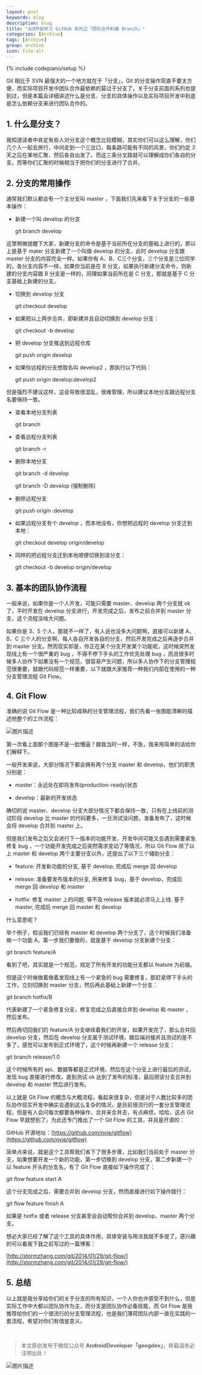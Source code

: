 ```yaml
---
layout: post
keywords: blog
description: blog
title: "从0开始学习 GitHub 系列之「团队合作利器 Branch」"
categories: [Archive]
tags: [Archive]
group: archive
icon: file-alt
---
```

{% include codepiano/setup %}

Git 相比于 SVN 最强大的一个地方就在于「分支」，Git 的分支操作简直不要太方便，而实际项目开发中团队合作最依赖的莫过于分支了，关于分支前面的系列也提到过，但是本篇会详细讲述什么是分支、分支的具体操作以及实际项目开发中到底是怎么依赖分支来进行团队合作的。
   

## 1. 什么是分支？            

我知道读者中肯定有些人对分支这个概念比较模糊，其实你们可以这么理解，你们几个人一起去旅行，中间走到一个三岔口，每条路可能有不同的风景，你们约定 3 天之后在某地汇聚，然后各自出发了。而这三条分叉路就可以理解成你们各自的分支，而等你们汇聚的时候相当于把你们的分支进行了合并。    


## 2. 分支的常用操作            

通常我们默认都会有一个主分支叫 master ，下面我们先来看下关于分支的一些基本操作：    

   
- 新建一个叫 develop 的分支


    git branch develop    

   
这里稍微提醒下大家，新建分支的命令是基于当前所在分支的基础上进行的，即以上是基于 mater 分支新建了一个叫做 develop 的分支，此时 develop 分支跟 master 分支的内容完全一样。如果你有 A、B、C三个分支，三个分支是三位同学的，各分支内容不一样，如果你当前是在 B 分支，如果执行新建分支命令，则新建的分支内容跟 B 分支是一样的，同理如果当前所在是 C 分支，那就是基于 C 分支基础上新建的分支。    

   
- 切换到 develop 分支    

    git checkout develop    

   
- 如果把以上两步合并，即新建并且自动切换到 develop 分支：    

   
    git checkout -b develop    

   
- 把 develop 分支推送到远程仓库    

    git push origin develop    

   
- 如果你远程的分支想取名叫 develop2 ，那执行以下代码：    

    git push origin develop:develop2    

   
但是强烈不建议这样，这会导致很混乱，很难管理，所以建议本地分支跟远程分支名要保持一致。    

   
- 查看本地分支列表    

    git branch    

   
- 查看远程分支列表    

    git branch -r    

   
- 删除本地分支    

    git branch -d develop    

    git branch -D develop (强制删除)    

   
- 删除远程分支    

    git push origin :develop    

   
- 如果远程分支有个 develop ，而本地没有，你想把远程的 develop 分支迁到本地：    

    git checkout develop origin/develop    

   
- 同样的把远程分支迁到本地顺便切换到该分支：    

    git checkout -b develop origin/develop    


## 3. 基本的团队协作流程            

一般来说，如果你是一个人开发，可能只需要 master、develop 两个分支就 ok 了，平时开发在 develop 分支进行，开发完成之后，发布之前合并到 master 分支，这个流程没啥大问题。
   

如果你是 3、5 个人，那就不一样了，有人说也没多大问题啊，直接可以新建 A、B、C 三个人的分支啊，每人各自开发各自的分支，然后开发完成之后再逐步合并到 master 分支。然而现实却是，你正在某个分支开发某个功能呢，这时候突然发现线上有一个很严重的 bug ，不得不停下手头的工作优先处理 bug ，而且很多时候多人协作下如果没有一个规范，很容易产生问题，所以多人协作下的分支管理规范很重要，就跟代码规范一样重要，以下就跟大家推荐一种我们内部在使用的一种分支管理流程 Git Flow。    


## 4. Git Flow            

准确的说 Git Flow 是一种比较成熟的分支管理流程，我们先看一张图能清晰的描述他整个的工作流程：    

   
![图片描述](/image/gitflow.png)

   
第一次看上面那个图是不是一脸懵逼？跟我当时一样，不急，我来用简单的话给你们解释下。    

   
一般开发来说，大部分情况下都会拥有两个分支 master 和 develop，他们的职责分别是：    

   
- master：永远处在即将发布(production-ready)状态

- develop：最新的开发状态

   
确切的说 master、develop 分支大部分情况下都会保持一致，只有在上线前的测试阶段 develop 比 master 的代码要多，一旦测试没问题，准备发布了，这时候会将 develop 合并到 master 上。    

   
但是我们发布之后又会进行下一版本的功能开发，开发中间可能又会遇到需要紧急修复 bug ，一个功能开发完成之后突然需求变动了等情况，所以 Git Flow 除了以上 master 和 develop 两个主要分支以外，还提出了以下三个辅助分支：    

   
- feature:  开发新功能的分支, 基于 develop, 完成后 merge 回 develop

- release: 准备要发布版本的分支, 用来修复 bug，基于 develop，完成后 merge 回 develop 和 master

- hotfix: 修复 master 上的问题, 等不及 release 版本就必须马上上线. 基于 master, 完成后 merge 回 master 和 develop

   
什么意思呢？    

   
举个例子，假设我们已经有 master 和 develop 两个分支了，这个时候我们准备做一个功能 A，第一步我们要做的，就是基于 develop 分支新建个分支：    

git branch feature/A    

   
看到了吧，其实就是一个规范，规定了所有开发的功能分支都以 feature 为前缀。    

   
但是这个时候做着做着发现线上有一个紧急的 bug 需要修复，那赶紧停下手头的工作，立刻切换到 master 分支，然后再此基础上新建一个分支：    

git branch hotfix/B    

   
代表新建了一个紧急修复分支，修复完成之后直接合并到 develop 和 master ，然后发布。    

   
然后再切回我们的 feature/A 分支继续着我们的开发，如果开发完了，那么合并回 develop 分支，然后在 develop 分支属于测试环境，跟后端对接并且测试的差不多了，感觉可以发布到正式环境了，这个时候再新建一个 release 分支：    

git branch release/1.0    

   
这个时候所有的 api、数据等都是正式环境，然后在这个分支上进行最后的测试，发现 bug 直接进行修改，直到测试 ok 达到了发布的标准，最后把该分支合并到 develop 和 master 然后进行发布。    

   
以上就是 Git Flow 的概念与大概流程，看起来很复杂，但是对于人数比较多的团队协作现实开发中确实会遇到这么复杂的情况，是目前很流行的一套分支管理流程，但是有人会问每次都要各种操作，合并来合并去，有点麻烦，哈哈，这点 Git Flow 早就想到了，为此还专门推出了一个 Git Flow 的工具，并且是开源的：
   

   
GitHub 开源地址：[https://github.com/nvie/gitflow](https://github.com/nvie/gitflow)

   
简单点来说，就是这个工具帮我们省下了很多步骤，比如我们当前处于 master 分支，如果想要开发一个新的功能，第一步切换到 develop 分支，第二步新建一个以 feature 开头的分支名，有了 Git Flow 直接如下操作完成了：    

git flow feature start A    

   
这个分支完成之后，需要合并到 develop 分支，然而直接进行如下操作就行：    

git flow feature finish A    

   
如果是 hotfix 或者 release 分支甚至会自动帮你合并到 develop、master 两个分支。    

   
想必大家已经了解了这个工具的具体作用，具体安装与用法我就不多提了，感兴趣的可以看我下我之前写过的一篇博客：    

   
[http://stormzhang.com/git/2014/01/29/git-flow/](http://stormzhang.com/git/2014/01/29/git-flow/)    


## 5. 总结            

以上就是我分享给你们的关于分支的所有知识，一个人你也许感受不到什么，但是实际工作中大都以团队协作为主，而分支是团队协作必备技能，而 Git Flow 是我推荐给你们的一个很流行的分支管理流程，也是我们薄荷团队内部一直在实践的一套流程，希望对你们有借鉴意义。


<br />

> 本文原创发布于微信公众号 **AndroidDeveloper「googdev」**，转载请务必注明出处！

![图片描述](/image/weixinpublic.jpg)


